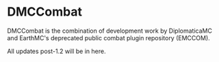 # DMCCombat

DMCCombat is the combination of development work by DiplomaticaMC and EarthMC's deprecated public combat plugin repository (EMCCOM).

All updates post-1.2 will be in here.
 
